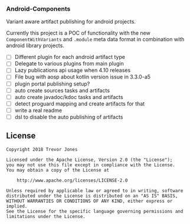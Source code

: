 ### Android-Components

Variant aware artifact publishing for android projects.

Currently this project is a POC of functionality with the new `ComponentWithVariants` and `.module` meta data format in combination with android library projects.

- [ ] Different plugin for each android artifact type
- [ ] Delegate to various plugins from main plugin
- [ ] Lazy publications api usage when 4.10 releases
- [ ] File bug with aosp about kotlin version issue in 3.3.0-a5
- [ ] plugin portal publishing setup?
- [ ] auto create sources tasks and artifacts
- [ ] auto create javadoc/kdoc tasks and artifacts
- [ ] detect proguard mapping and create artifacts for that
- [ ] write a real readme
- [ ] dsl to disable the auto publishing of artifacts

## License

    Copyright 2018 Trevor Jones

    Licensed under the Apache License, Version 2.0 (the "License");
    you may not use this file except in compliance with the License.
    You may obtain a copy of the License at

        http://www.apache.org/licenses/LICENSE-2.0

    Unless required by applicable law or agreed to in writing, software
    distributed under the License is distributed on an "AS IS" BASIS,
    WITHOUT WARRANTIES OR CONDITIONS OF ANY KIND, either express or implied.
    See the License for the specific language governing permissions and
    limitations under the License.